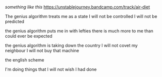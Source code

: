 
*something like this*
https://unstablejourney.bandcamp.com/track/air-diet


The genius algorithm
treats me as a state
I will not be controlled
I will not be predicted

the genius algorithm
puts me in with lefties
there is much more to me
than could ever be expected

the genius algorithm
is taking down the country
I will not covet my neighbour
I will not buy that machine

the english scheme


I'm doing things 
that I will not wish I had done
